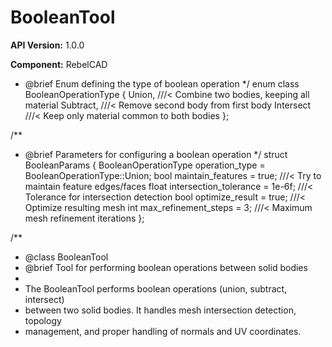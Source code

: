 # BooleanTool

**API Version:** 1.0.0

**Component:** RebelCAD

* @brief Enum defining the type of boolean operation
 */
enum class BooleanOperationType {
    Union,      ///< Combine two bodies, keeping all material
    Subtract,   ///< Remove second body from first body
    Intersect   ///< Keep only material common to both bodies
};

/**
 * @brief Parameters for configuring a boolean operation
 */
struct BooleanParams {
    BooleanOperationType operation_type = BooleanOperationType::Union;
    bool maintain_features = true;  ///< Try to maintain feature edges/faces
    float intersection_tolerance = 1e-6f;  ///< Tolerance for intersection detection
    bool optimize_result = true;    ///< Optimize resulting mesh
    int max_refinement_steps = 3;   ///< Maximum mesh refinement iterations
};

/**
 * @class BooleanTool
 * @brief Tool for performing boolean operations between solid bodies
 * 
 * The BooleanTool performs boolean operations (union, subtract, intersect)
 * between two solid bodies. It handles mesh intersection detection, topology
 * management, and proper handling of normals and UV coordinates.

